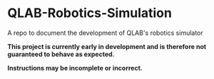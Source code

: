 # QLAB-Robotics-Simulation
A repo to document the development of QLAB's robotics simulator

**This project is currently early in development and is therefore not guaranteed to behave as expected.**

**Instructions may be incomplete or incorrect.**
